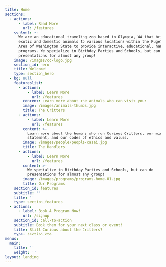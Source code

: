 ```yaml
---
title: Home
sections:
  - actions:
      - label: Read More
        url: /features
    content: >-
      We are an educational traveling zoo based in Olympia, WA that brings
      exotic and domestic animals to various locations within the Puget Sound
      Area of Washington State to provide interactive, educational, hands-on
      programs. We specialize in Birthday Parties and Schools, but can do
      presentations for almost any group!
    image: /images/cc-logo.jpg
    section_id: hero
    title: Welcome!
    type: section_hero
  - bg: null
    featureslist:
      - actions:
          - label: Learn More
            url: /features
        content: Learn more about the animals who can visit you!
        image: /images/animals-thumbs.jpg
        title: The Critters
      - actions:
          - label: Learn More
            url: /features
        content: >-
          Learn more about the humans who run Curious Critters, our mission
          statement, and our codes of ethics and values.
        image: /images/people/people-casai.jpg
        title: The Handlers
      - actions:
          - label: Learn More
            url: /features
        content: >-
          We specialize in Birthday Parties and Schools, but can do
          presentations for almost any group!
        image: /images/programs/programs-home-01.jpg
        title: Our Programs
    section_id: features
    subtitle: ''
    title: ''
    type: section_features
  - actions:
      - label: Book A Program Now!
        url: /signup
    section_id: call-to-action
    subtitle: Book them for your next class or event!
    title: Still Curious about the Critters?
    type: section_cta
menus:
  main:
    title: ''
    weight: ''
layout: landing
---
```


